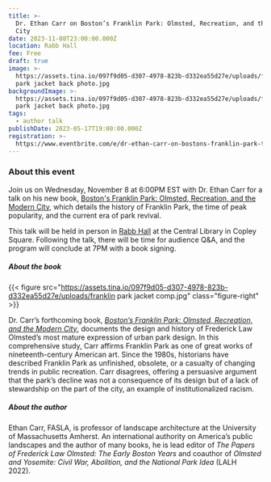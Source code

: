 ```yaml
---
title: >-
  Dr. Ethan Carr on Boston’s Franklin Park: Olmsted, Recreation, and the Modern
  City
date: 2023-11-08T23:00:00.000Z
location: Rabb Hall
fee: Free
draft: true
image: >-
  https://assets.tina.io/097f9d05-d307-4978-823b-d332ea55d27e/uploads/franklin
  park jacket back photo.jpg
backgroundImage: >-
  https://assets.tina.io/097f9d05-d307-4978-823b-d332ea55d27e/uploads/franklin
  park jacket back photo.jpg
tags:
  - author talk
publishDate: 2023-05-17T19:00:00.000Z
registration: >-
  https://www.eventbrite.com/e/dr-ethan-carr-on-bostons-franklin-park-tickets-638269289627
---
```


### About this event

Join us on Wednesday, November 8 at 6:00PM EST with Dr. Ethan Carr for a talk on his new book, [Boston's Franklin Park: Olmsted, Recreation, and the Modern City](https://lalh.org/books/forthcoming/bostons-franklin-park/), which details the history of Franklin Park, the time of peak popularity, and the current era of park revival.

This talk will be held in person in [Rabb Hall](https://www.bpl.org/central-library-floor-plan/) at the Central Library in Copley Square. Following the talk, there will be time for audience Q\&A, and the program will conclude at 7PM with a book signing. 

##### About the book

{{< figure src="https://assets.tina.io/097f9d05-d307-4978-823b-d332ea55d27e/uploads/franklin park jacket comp.jpg" class="figure-right" >}}

Dr. Carr’s forthcoming book, *[Boston’s Franklin Park: Olmsted, Recreation, and the Modern City](https://lalh.org/books/forthcoming/bostons-franklin-park/)*, documents the design and history of Frederick Law Olmsted’s most mature expression of urban park design. In this comprehensive study, Carr affirms Franklin Park as one of great works of nineteenth-century American art. Since the 1980s, historians have described Franklin Park as unfinished, obsolete, or a casualty of changing trends in public recreation. Carr disagrees, offering a persuasive argument that the park’s decline was not a consequence of its design but of a lack of stewardship on the part of the city, an example of institutionalized racism.

##### About the author

Ethan Carr, FASLA, is professor of landscape architecture at the University of Massachusetts Amherst. An international authority on America’s public landscapes and the author of many books, he is lead editor of *The Papers of Frederick Law Olmsted: The Early Boston Years* and coauthor of *Olmsted and Yosemite: Civil War, Abolition, and the National Park Idea* (LALH 2022). 

 

 
